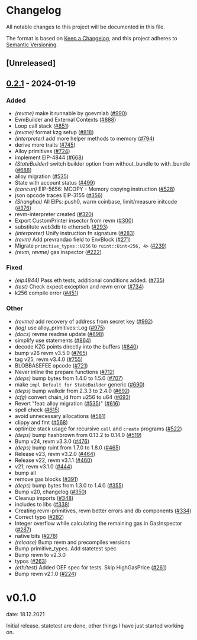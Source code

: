 # Changelog
All notable changes to this project will be documented in this file.

The format is based on [Keep a Changelog](https://keepachangelog.com/en/1.0.0/),
and this project adheres to [Semantic Versioning](https://semver.org/spec/v2.0.0.html).

## [Unreleased]

## [0.2.1](https://github.com/ch4ns1q1/revm/compare/revme-v0.2.0...revme-v0.2.1) - 2024-01-19

### Added
- *(revme)* make it runnable by goevmlab ([#990](https://github.com/ch4ns1q1/revm/pull/990))
- EvmBuilder and External Contexts ([#888](https://github.com/ch4ns1q1/revm/pull/888))
- Loop call stack ([#851](https://github.com/ch4ns1q1/revm/pull/851))
- *(revme)* format kzg setup ([#818](https://github.com/ch4ns1q1/revm/pull/818))
- *(interpreter)* add more helper methods to memory ([#794](https://github.com/ch4ns1q1/revm/pull/794))
- derive more traits ([#745](https://github.com/ch4ns1q1/revm/pull/745))
- Alloy primitives ([#724](https://github.com/ch4ns1q1/revm/pull/724))
- implement EIP-4844 ([#668](https://github.com/ch4ns1q1/revm/pull/668))
- *(StateBuilder)* switch builder option from without_bundle to with_bundle ([#688](https://github.com/ch4ns1q1/revm/pull/688))
- alloy migration ([#535](https://github.com/ch4ns1q1/revm/pull/535))
- State with account status ([#499](https://github.com/ch4ns1q1/revm/pull/499))
- *(cancun)* EIP-5656: MCOPY - Memory copying instruction ([#528](https://github.com/ch4ns1q1/revm/pull/528))
- json opcode traces EIP-3155 ([#356](https://github.com/ch4ns1q1/revm/pull/356))
- *(Shanghai)* All EIPs: push0, warm coinbase, limit/measure initcode ([#376](https://github.com/ch4ns1q1/revm/pull/376))
- revm-interpreter created ([#320](https://github.com/ch4ns1q1/revm/pull/320))
- Export CustomPrinter insector from revm ([#300](https://github.com/ch4ns1q1/revm/pull/300))
- substitute web3db to ethersdb ([#293](https://github.com/ch4ns1q1/revm/pull/293))
- *(interpreter)* Unify instruction fn signature ([#283](https://github.com/ch4ns1q1/revm/pull/283))
- *(revm)* Add prevrandao field to EnvBlock ([#271](https://github.com/ch4ns1q1/revm/pull/271))
- Migrate `primitive_types::U256` to `ruint::Uint<256, 4>` ([#239](https://github.com/ch4ns1q1/revm/pull/239))
- *(revm, revme)* gas inspector ([#222](https://github.com/ch4ns1q1/revm/pull/222))

### Fixed
- *(eip4844)* Pass eth tests, additional conditions added. ([#735](https://github.com/ch4ns1q1/revm/pull/735))
- *(test)* Check expect exception and revm error ([#734](https://github.com/ch4ns1q1/revm/pull/734))
- k256 compile error ([#451](https://github.com/ch4ns1q1/revm/pull/451))

### Other
- *(revme)* add recovery of address from secret key ([#992](https://github.com/ch4ns1q1/revm/pull/992))
- *(log)* use alloy_primitives::Log ([#975](https://github.com/ch4ns1q1/revm/pull/975))
- *(docs)* revme readme update ([#898](https://github.com/ch4ns1q1/revm/pull/898))
- simplify use statements ([#864](https://github.com/ch4ns1q1/revm/pull/864))
- decode KZG points directly into the buffers ([#840](https://github.com/ch4ns1q1/revm/pull/840))
- bump v26 revm v3.5.0 ([#765](https://github.com/ch4ns1q1/revm/pull/765))
- tag v25, revm v3.4.0 ([#755](https://github.com/ch4ns1q1/revm/pull/755))
- BLOBBASEFEE opcode ([#721](https://github.com/ch4ns1q1/revm/pull/721))
- Never inline the prepare functions ([#712](https://github.com/ch4ns1q1/revm/pull/712))
- *(deps)* bump bytes from 1.4.0 to 1.5.0 ([#707](https://github.com/ch4ns1q1/revm/pull/707))
- make `impl Default for StateBuilder` generic ([#690](https://github.com/ch4ns1q1/revm/pull/690))
- *(deps)* bump walkdir from 2.3.3 to 2.4.0 ([#692](https://github.com/ch4ns1q1/revm/pull/692))
- *(cfg)* convert chain_id from u256 to u64 ([#693](https://github.com/ch4ns1q1/revm/pull/693))
- Revert "feat: alloy migration ([#535](https://github.com/ch4ns1q1/revm/pull/535))" ([#616](https://github.com/ch4ns1q1/revm/pull/616))
- spell check ([#615](https://github.com/ch4ns1q1/revm/pull/615))
- avoid unnecessary allocations ([#581](https://github.com/ch4ns1q1/revm/pull/581))
- clippy and fmt ([#568](https://github.com/ch4ns1q1/revm/pull/568))
- optimize stack usage for recursive `call` and `create` programs ([#522](https://github.com/ch4ns1q1/revm/pull/522))
- *(deps)* bump hashbrown from 0.13.2 to 0.14.0 ([#519](https://github.com/ch4ns1q1/revm/pull/519))
- Bump v24, revm v3.3.0 ([#476](https://github.com/ch4ns1q1/revm/pull/476))
- *(deps)* bump ruint from 1.7.0 to 1.8.0 ([#465](https://github.com/ch4ns1q1/revm/pull/465))
- Release v23, revm v3.2.0 ([#464](https://github.com/ch4ns1q1/revm/pull/464))
- Release v22, revm v3.1.1 ([#460](https://github.com/ch4ns1q1/revm/pull/460))
- v21, revm v3.1.0 ([#444](https://github.com/ch4ns1q1/revm/pull/444))
- bump all
- remove gas blocks ([#391](https://github.com/ch4ns1q1/revm/pull/391))
- *(deps)* bump bytes from 1.3.0 to 1.4.0 ([#355](https://github.com/ch4ns1q1/revm/pull/355))
- Bump v20, changelog ([#350](https://github.com/ch4ns1q1/revm/pull/350))
- Cleanup imports ([#348](https://github.com/ch4ns1q1/revm/pull/348))
- includes to libs ([#338](https://github.com/ch4ns1q1/revm/pull/338))
- Creating revm-primitives, revm better errors and db components  ([#334](https://github.com/ch4ns1q1/revm/pull/334))
- Correct typo ([#282](https://github.com/ch4ns1q1/revm/pull/282))
- Integer overflow while calculating the remaining gas in GasInspector ([#287](https://github.com/ch4ns1q1/revm/pull/287))
- native bits ([#278](https://github.com/ch4ns1q1/revm/pull/278))
- *(release)* Bump revm and precompiles versions
- Bump primitive_types. Add statetest spec
- Bump revm to v2.3.0
- typos ([#263](https://github.com/ch4ns1q1/revm/pull/263))
- *(eth/test)* Added OEF spec for tests. Skip HighGasPrice ([#261](https://github.com/ch4ns1q1/revm/pull/261))
- Bump revm v2.1.0 ([#224](https://github.com/ch4ns1q1/revm/pull/224))
# v0.1.0
date: 18.12.2021

Initial release. statetest are done, other things I have just started working on.